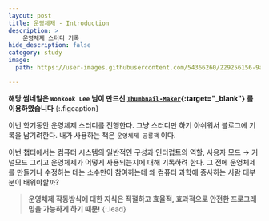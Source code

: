 ```yaml
---
layout: post
title: 운영체제 - Introduction
description: >
    운영체제 스터디 기록
hide_description: false
category: study
image:
  path: https://user-images.githubusercontent.com/54366260/229256156-9a8e9943-614a-4dc0-a699-2ffdb2d5e64e.png

---
```


**해당 썸네일은 `Wonkook Lee` 님이 만드신 [`Thumbnail-Maker`](https://wonkooklee.github.io/thumbnail_maker/){:target="_blank"} 를 이용하였습니다**
{:.figcaption}

이번 학기동안 운영체제 스터디를 진행한다. 그냥 스터디만 하기 아쉬워서 블로그에 기록을 남기려한다. 내가 사용하는 책은 `운영체제 공룡책` 이다. 

이번 챕터에서는 컴퓨터 시스템의 일반적인 구성과 인터럽트의 역할, 사용자 모드 → 커널모드 그리고 운영체제가 어떻게 사용되는지에 대해 기록하려 한다. 그 전에 운영체제를 만들거나 수정하는 데는 소수만이 참여하는데
왜 컴퓨터 과학에 종사하는 사람 대부분이 배워야할까?

> **운영체제 작동방식에 대한 지식은 적절하고 효율적, 효과적으로 안전한 프로그래밍을 가능하게 하기 때문!**
{:.lead}

